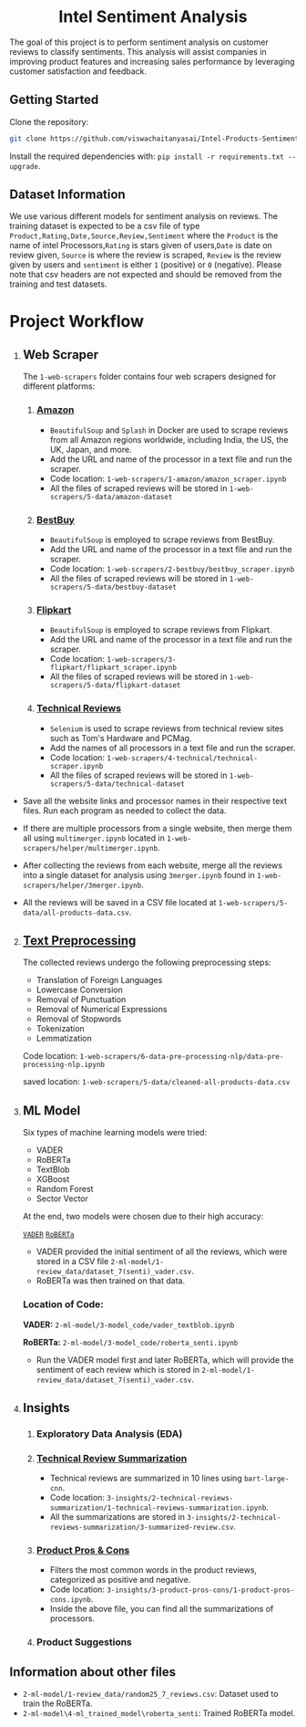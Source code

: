 <div align="center">
    <h1 align="center">Intel Sentiment Analysis</h1>
</div>

The goal of this project is to perform sentiment analysis on customer reviews to classify sentiments. This analysis will assist companies in improving product features and increasing sales performance by leveraging customer satisfaction and feedback.

## Getting Started
Clone the repository:
   ```bash
   git clone https://github.com/viswachaitanyasai/Intel-Products-Sentiment-Analysis.git
   ```

Install the required dependencies with: `pip install -r requirements.txt --upgrade`.

## Dataset Information

We use various different models for sentiment analysis on reviews. The training dataset is expected to be a csv file of type `Product,Rating,Date,Source,Review,Sentiment` where the `Product` is the name of intel Processors,`Rating` is stars given of users,`Date` is date on review given, `Source` is where the review is scraped, `Review` is the review given by users and `sentiment` is either `1` (positive) or `0` (negative). Please note that csv headers are not expected and should be removed from the training and test datasets.

# Project Workflow

1. ## Web Scraper
    The `1-web-scrapers` folder contains four web scrapers designed for different platforms:

    1. ### [Amazon](https://github.com/viswachaitanyasai/Intel-Products-Sentiment-Analysis/blob/main/1-web-scrapers/1-amazon/amazon_scraper.ipynb)
        * `BeautifulSoup` and `Splash` in Docker are used to scrape reviews from all Amazon regions worldwide, including India, the US, the UK, Japan, and more.
        * Add the URL and name of the processor in a text file and run the scraper.
        * Code location: `1-web-scrapers/1-amazon/amazon_scraper.ipynb`
        * All the files of scraped reviews will be stored in `1-web-scrapers/5-data/amazon-dataset`

    2. ### [BestBuy](https://github.com/viswachaitanyasai/Intel-Products-Sentiment-Analysis/blob/main/1-web-scrapers/2-bestbuy/bestbuy_scraper.ipynb)
        * `BeautifulSoup` is employed to scrape reviews from BestBuy.
        * Add the URL and name of the processor in a text file and run the scraper.
        * Code location: `1-web-scrapers/2-bestbuy/bestbuy_scraper.ipynb`
        * All the files of scraped reviews will be stored in `1-web-scrapers/5-data/bestbuy-dataset`

    3. ### [Flipkart](https://github.com/viswachaitanyasai/Intel-Products-Sentiment-Analysis/blob/main/1-web-scrapers/3-flipkart/Flipkart_Scraper.ipynb)
        * `BeautifulSoup` is employed to scrape reviews from Flipkart.
        * Add the URL and name of the processor in a text file and run the scraper.
        * Code location: `1-web-scrapers/3-flipkart/flipkart_scraper.ipynb`
        * All the files of scraped reviews will be stored in `1-web-scrapers/5-data/flipkart-dataset`

    4. ### [Technical Reviews](https://github.com/viswachaitanyasai/Intel-Products-Sentiment-Analysis/blob/main/1-web-scrapers/4-technical/technical-scraper.ipynb)
        * `Selenium` is used to scrape reviews from technical review sites such as Tom's Hardware and PCMag.
        * Add the names of all processors in a text file and run the scraper.
        * Code location: `1-web-scrapers/4-technical/technical-scraper.ipynb`
        * All the files of scraped reviews will be stored in `1-web-scrapers/5-data/technical-dataset`

* Save all the website links and processor names in their respective text files. Run each program as needed to collect the data.

* If there are multiple processors from a single website, then merge them all using `multimerger.ipynb` located in `1-web-scrapers/helper/multimerger.ipynb`.

* After collecting the reviews from each website, merge all the reviews into a single dataset for analysis using `3merger.ipynb` found in `1-web-scrapers/helper/3merger.ipynb`.

* All the reviews will be saved in a CSV file located at `1-web-scrapers/5-data/all-products-data.csv`.

2. ## [Text Preprocessing](https://github.com/viswachaitanyasai/Intel-Products-Sentiment-Analysis/blob/main/1-web-scrapers/6-data-pre-processing-nlp/data-pre-processing-nlp.ipynb)

    The collected reviews undergo the following preprocessing steps:
    * Translation of Foreign Languages
    * Lowercase Conversion
    * Removal of Punctuation
    * Removal of Numerical Expressions
    * Removal of Stopwords
    * Tokenization
    * Lemmatization
    
    Code location: `1-web-scrapers/6-data-pre-processing-nlp/data-pre-processing-nlp.ipynb`

    saved location: `1-web-scrapers/5-data/cleaned-all-products-data.csv`

3. ## ML Model

    Six types of machine learning models were tried:
    * VADER
    * RoBERTa
    * TextBlob
    * XGBoost
    * Random Forest
    * Sector Vector

    At the end, two models were chosen due to their high accuracy:
    
    [`VADER`](https://github.com/viswachaitanyasai/Intel-Products-Sentiment-Analysis/blob/main/2-ml-model/3-model_code/vader_textblob.ipynb)
    [`RoBERTa`](https://github.com/viswachaitanyasai/Intel-Products-Sentiment-Analysis/blob/main/2-ml-model/3-model_code/roberta_senti.ipynb)

    * VADER provided the initial sentiment of all the reviews, which were stored in a CSV file `2-ml-model/1-review_data/dataset_7(senti)_vader.csv`.
    * RoBERTa was then trained on that data.

    ### Location of Code:
    **VADER:** `2-ml-model/3-model_code/vader_textblob.ipynb`

    **RoBERTa:** `2-ml-model/3-model_code/roberta_senti.ipynb`

    * Run the VADER model first and later RoBERTa, which will provide the sentiment of each review which is stored in `2-ml-model/1-review_data/dataset_7(senti)_vader.csv`.

4. ## Insights

    1. ### Exploratory Data Analysis (EDA)
    2. ### [Technical Review Summarization](https://github.com/viswachaitanyasai/Intel-Products-Sentiment-Analysis/blob/main/3-insights/2-techical-reviews-summarization/1-technical-reviews-summarization.ipynb)
        * Technical reviews are summarized in 10 lines using `bart-large-cnn`.
        * Code location: `3-insights/2-technical-reviews-summarization/1-technical-reviews-summarization.ipynb`.
        * All the summarizations are stored in `3-insights/2-technical-reviews-summarization/3-summarized-review.csv`.
    3. ### [Product Pros & Cons](https://github.com/viswachaitanyasai/Intel-Products-Sentiment-Analysis/blob/main/3-insights/3-product-pros-cons/1-product-pros-cons.ipynb)
        * Filters the most common words in the product reviews, categorized as positive and negative.
        * Code location: `3-insights/3-product-pros-cons/1-product-pros-cons.ipynb`.
        * Inside the above file, you can find all the summarizations of processors.
    4. ### Product Suggestions

## Information about other files

* `2-ml-model/1-review_data/random25_7_reviews.csv`: Dataset used to train the RoBERTa.
* `2-ml-model\4-ml_trained_model\roberta_senti`: Trained RoBERTa model.